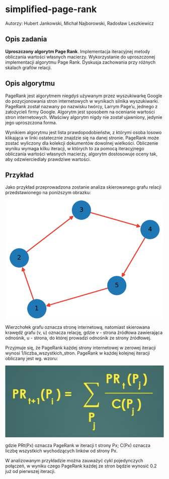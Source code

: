 # simplified-page-rank
Autorzy: Hubert Jankowski, Michał Najborowski, Radosław Leszkiewicz

## Opis zadania
**Uproszczony algorytm Page Rank**. Implementacja iteracyjnej metody obliczania wartości własnych macierzy. Wykorzystanie do uproszczonej implementacji algorytmu Page Rank. Dyskusja zachowania przy różnych skalach grafów relacji.

## Opis algorytmu
PageRank jest algorytmem niegdyś używanym przez wyszukiwarkę Google do pozycjonowania stron internetowych w wynikach silnika wyszukiwarki. PageRank został nazwany po nazwisku twórcy, Larrym Page’u, jednego z założycieli firmy Google. Algorytm jest sposobem na ocenianie wartości stron internetowych. Właściwy algorytm nigdy nie został ujawniony, jedynie jego uproszczona forma.

Wynikiem algorytmu jest lista prawdopodobieństw, z którymi osoba losowo klikająca w linki ostatecznie znajdzie się na danej stronie. PageRank może zostać wyliczony dla kolekcji dokumentów dowolnej wielkości. Obliczenie wyniku wymaga kilku iteracji, w których to za pomocą iteracyjnego obliczania wartości własnych macierzy, algorytm dostosowuje oceny tak, aby odzwierciedlały prawdziwe wartości.

## Przykład
Jako przykład przeprowadzona zostanie analiza skierowanego grafu relacji przedstawionego na poniższym obrazku: 

![](readme-images/graph.png)

Wierzchołek grafu oznacza stronę internetową, natomiast skierowana krawędź grafu (v, u) oznacza relację, gdzie v - strona źródłowa zawierająca odnośnik, u - strona, do której prowadzi odnośnik ze strony źródłowej.

Przyjmuje się, że PageRank każdej strony internetowej w zerowej iteracji wynosi 1/liczba_wszystkich_stron. PageRank w każdej kolejnej iteracji obliczany jest wg. wzoru:

![](readme-images/formula.png)

gdzie PRt(Px) oznacza PageRank w iteracji t strony Px; C(Px) oznacza liczbę wszystkich wychodzących linków od strony Px.

W analizowanym przykładzie można zauważyć cykl pojedynczych połączeń, w wyniku czego PageRank każdej ze stron będzie wynosić 0.2 już od pierwszej iteracji. 
